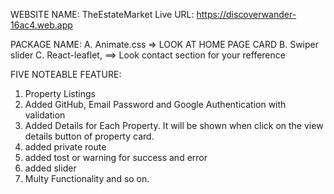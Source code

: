 WEBSITE NAME: TheEstateMarket
Live URL: https://discoverwander-16ac4.web.app



PACKAGE NAME:
A. Animate.css => LOOK AT HOME PAGE CARD 
B. Swiper slider
C. React-leaflet, ==>  Look contact section for your refference



FIVE NOTEABLE FEATURE:
1. Property Listings
2. Added GitHub, Email Password and Google Authentication with validation
3. Added Details for Each Property. It will be shown when click on the view details button of property card.
4. added private route
5. added tost or warning for success and error
6. added slider
7. Multy Functionality
and so on.